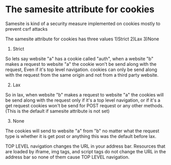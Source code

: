 # The samesite attribute for cookies

Samesite is kind of a security measure implemented on cookies mostly to prevent csrf attacks

The samesite attribute for cookies has three values 1)Strict  2)Lax  3)None

1) Strict

So lets say website "a" has a cookie called "auth", when a website "b" makes a request to website "a" the cookie won't be send along with the request, Even if it's top level navigation. cookies can only be send along with the request from the same origin and not from a third party website.

2) Lax

So in lax, when website "b" makes a request to website "a" the cookies will be send along with the request only if it's a top level navigation, or if it's a get request cookies won't be send for POST request or any other methods.(This is the default if samesite attribute is not set)

3) None

The cookies will send to website "a" from "b" no matter what the request type is whether it is get post or anything this was the default before lax.


TOP LEVEL navigation changes the URL in your address bar. Resources that are loaded by iframe, img tags, and script tags do not change the URL in the address bar so none of them cause TOP LEVEL navigation.